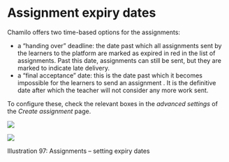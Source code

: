 # Assignment expiry dates

Chamilo offers two time-based options for the assignments:

* a “handing over” deadline: the date past which all assignments sent by the learners to the platform are marked as expired in red in the list of assignments. Past this date, assignments can still be sent, but they are marked to indicate late delivery.
* a “final acceptance” date: this is the date past which it becomes impossible for the learners to send an assignment . It is the definitive date after which the teacher will not consider any more work sent.

To configure these, check the relevant boxes in the _advanced settings_ of the _Create assignment_ page.

![](../../.gitbook/assets/graphics72%20%283%29.png)

![](../../.gitbook/assets/graphics368%20%281%29.png)

Illustration 97: Assignments – setting expiry dates

